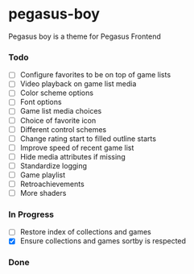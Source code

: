 # pegasus-boy

Pegasus boy is a theme for Pegasus Frontend

### Todo

- [ ] Configure favorites to be on top of game lists  
- [ ] Video playback on game list media  
- [ ] Color scheme options  
- [ ] Font options  
- [ ] Game list media choices  
- [ ] Choice of favorite icon  
- [ ] Different control schemes  
- [ ] Change rating start to filled outline starts  
- [ ] Improve speed of recent game list  
- [ ] Hide media attributes if missing  
- [ ] Standardize logging  
- [ ] Game playlist  
- [ ] Retroachievements  
- [ ] More shaders

### In Progress

- [ ] Restore index of collections and games  
- [x] Ensure collections and games sortby is respected  

### Done

